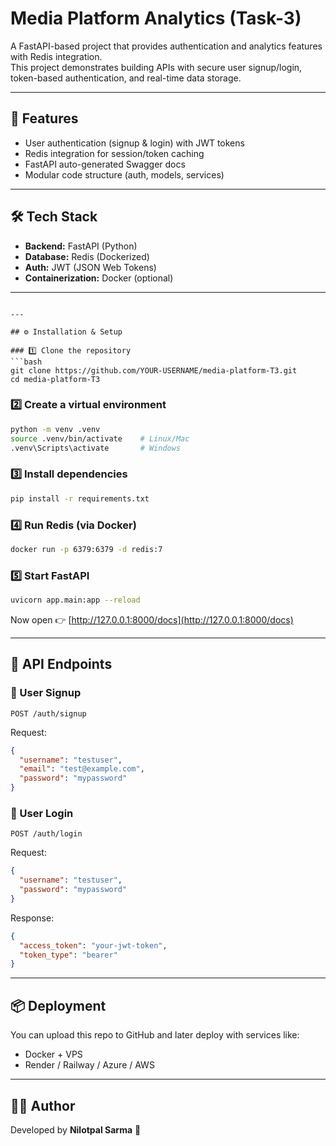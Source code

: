 # Media Platform Analytics (Task-3)

A FastAPI-based project that provides authentication and analytics features with Redis integration.  
This project demonstrates building APIs with secure user signup/login, token-based authentication, and real-time data storage.

---

## 🚀 Features
- User authentication (signup & login) with JWT tokens  
- Redis integration for session/token caching  
- FastAPI auto-generated Swagger docs  
- Modular code structure (auth, models, services)

---

## 🛠️ Tech Stack
- **Backend:** FastAPI (Python)  
- **Database:** Redis (Dockerized)  
- **Auth:** JWT (JSON Web Tokens)  
- **Containerization:** Docker (optional)

---

````

---

## ⚙️ Installation & Setup

### 1️⃣ Clone the repository
```bash
git clone https://github.com/YOUR-USERNAME/media-platform-T3.git
cd media-platform-T3
````

### 2️⃣ Create a virtual environment

```bash
python -m venv .venv
source .venv/bin/activate    # Linux/Mac
.venv\Scripts\activate       # Windows
```

### 3️⃣ Install dependencies

```bash
pip install -r requirements.txt
```

### 4️⃣ Run Redis (via Docker)

```bash
docker run -p 6379:6379 -d redis:7
```

### 5️⃣ Start FastAPI

```bash
uvicorn app.main:app --reload
```

Now open 👉 [http://127.0.0.1:8000/docs](http://127.0.0.1:8000/docs)

---

## 📡 API Endpoints

### 🔹 User Signup

`POST /auth/signup`

Request:

```json
{
  "username": "testuser",
  "email": "test@example.com",
  "password": "mypassword"
}
```

### 🔹 User Login

`POST /auth/login`

Request:

```json
{
  "username": "testuser",
  "password": "mypassword"
}
```

Response:

```json
{
  "access_token": "your-jwt-token",
  "token_type": "bearer"
}
```

---

## 📦 Deployment

You can upload this repo to GitHub and later deploy with services like:

* Docker + VPS
* Render / Railway / Azure / AWS

---

## 👨‍💻 Author

Developed by **Nilotpal Sarma** 🚀